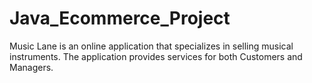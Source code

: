 # Java_Ecommerce_Project
Music Lane is an online application that specializes in selling musical instruments. The application provides services for both Customers and Managers.
